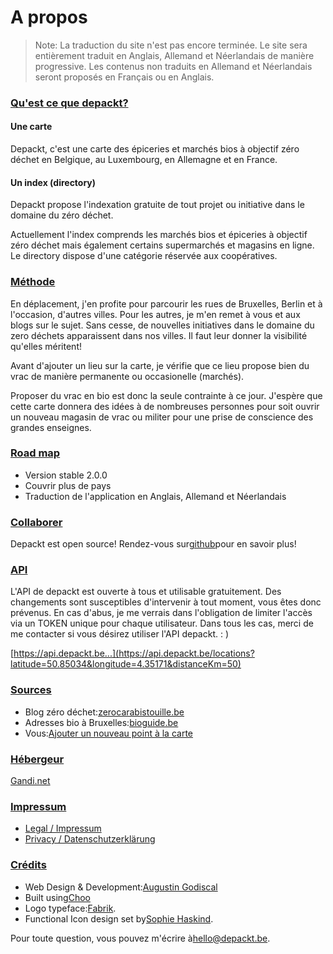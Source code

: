 # A propos

> Note: La traduction du site n'est pas encore terminée. Le site sera entièrement traduit en Anglais, Allemand et Néerlandais de manière progressive. Les contenus non traduits en Allemand et Néerlandais seront proposés en Français ou en Anglais.

### [Qu'est ce que depackt?](/about#depackt)

#### Une carte

Depackt, c'est une carte des épiceries et marchés bios à objectif zéro déchet en Belgique, au Luxembourg, en Allemagne et en France.

#### Un index (directory)

Depackt propose l'indexation gratuite de tout projet ou initiative dans le domaine du zéro déchet.

Actuellement l'index comprends les marchés bios et épiceries à objectif zéro déchet mais également certains supermarchés et magasins en ligne. Le directory dispose d'une catégorie réservée aux coopératives.

### [Méthode](/about#methodology)

En déplacement, j'en profite pour parcourir les rues de Bruxelles, Berlin et à l'occasion, d'autres villes. Pour les autres, je m'en remet à vous et aux blogs sur le sujet. Sans cesse, de nouvelles initiatives dans le domaine du zero déchets apparaissent dans nos villes. Il faut leur donner la visibilité qu'elles méritent!

Avant d'ajouter un lieu sur la carte, je vérifie que ce lieu propose bien du vrac de manière permanente ou occasionelle (marchés).

Proposer du vrac en bio est donc la seule contrainte à ce jour. J'espère que cette carte donnera des idées à de nombreuses personnes pour soit ouvrir un nouveau magasin de vrac ou militer pour une prise de conscience des grandes enseignes.

### [Road map](/about#roadmap)

*   Version stable 2.0.0
*   Couvrir plus de pays
*   Traduction de l'application en Anglais, Allemand et Néerlandais

### [Collaborer](/about#contributing)

Depackt est open source! Rendez-vous sur[github](https://github.com/depackt/)pour en savoir plus!

### [API](/about#api)

L'API de depackt est ouverte à tous et utilisable gratuitement. Des changements sont susceptibles d'intervenir à tout moment, vous êtes donc prévenus. En cas d'abus, je me verrais dans l'obligation de limiter l'accès via un TOKEN unique pour chaque utilisateur. Dans tous les cas, merci de me contacter si vous désirez utiliser l'API depackt. : )

[https://api.depackt.be...](https://api.depackt.be/locations?latitude=50.85034&longitude=4.35171&distanceKm=50)

### [Sources](/about#sources)

*   Blog zéro déchet:[zerocarabistouille.be](https://zerocarabistouille.be/2017/01/14/les-magasins-objectif-zero-dechet-vrac/)
*   Adresses bio à Bruxelles:[bioguide.be](https://www.bioguide.be)
*   Vous:[Ajouter un nouveau point à la carte](/new)

### [Hébergeur](/about#hosting)

[Gandi.net](https://gandi.net)

### [Impressum](/about#impressum)

*   [Legal / Impressum](/legal)
*   [Privacy / Datenschutzerklärung](/privacy)

### [Crédits](/about#credits)

*   Web Design & Development:[Augustin Godiscal](mailto:hello@depackt.be)
*   Built using[Choo](https://choo.io/)
*   Logo typeface:[Fabrik](http://tightype.com/fabrik/).
*   Functional Icon design set by[Sophie Haskind](https://thenounproject.com/sophie-haskind).

Pour toute question, vous pouvez m'écrire à[hello@depackt.be](mailto:hello@depackt.be).
